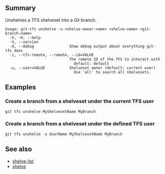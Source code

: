 ## Summary
Unshelves a TFS shelveset into a Git branch.

    Usage: git-tfs unshelve -u <shelve-owner-name> <shelve-name> <git-branch-name>
      -h, -H, --help
      -V, --version
      -d, --debug                Show debug output about everything git-tfs does
      -i, --tfs-remote, --remote, --id=VALUE
                                 The remote ID of the TFS to interact with
                                   default: default
      -u, --user=VALUE           Shelveset owner (default: current user)
                                   Use 'all' to search all shelvesets.

## Examples

### Create a branch from a shelveset under the current TFS user

`git tfs unshelve MyShelvesetName MyBranch`

### Create a branch from a shelveset under the defined TFS user

`git tfs unshelve -u UserName MyShelvesetName MyBranch`

## See also

* [shelve-list](shelve-list.md)
* [shelve](shelve.md)
